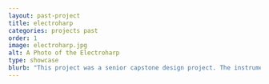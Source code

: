 ```yaml
---
layout: past-project
title: electroharp
categories: projects past
order: 1
image: electroharp.jpg
alt: A Photo of the Electroharp
type: showcase
blurb: "This project was a senior capstone design project. The instrument works by using midi data from the keyboard to control motor speed to create a novel instrument tone. This project was completed over the course of a semester with everything except the keyboard being designed and built from scratch."
---
```

